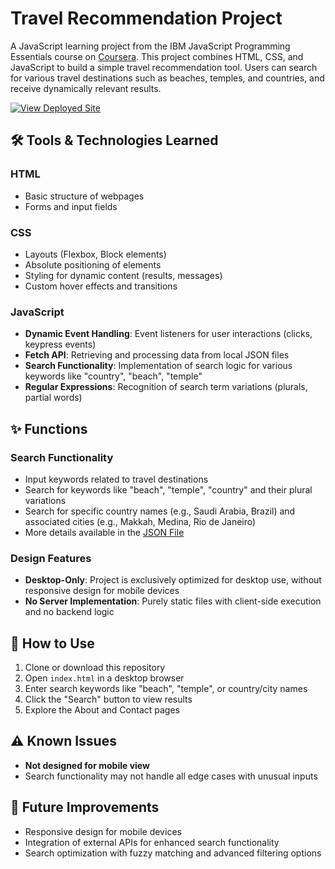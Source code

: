 # Travel Recommendation Project

A JavaScript learning project from the IBM JavaScript Programming Essentials course on [Coursera](https://www.coursera.org/learn/javascript-programming-essentials/). This project combines HTML, CSS, and JavaScript to build a simple travel recommendation tool. Users can search for various travel destinations such as beaches, temples, and countries, and receive dynamically relevant results.

[![View Deployed Site](https://img.shields.io/badge/View-Site-blue?style=for-the-badge)](https://alexanderwinkelmeier.github.io/TravelBloom/)

## 🛠️ Tools & Technologies Learned

### HTML
- Basic structure of webpages
- Forms and input fields

### CSS
- Layouts (Flexbox, Block elements)
- Absolute positioning of elements
- Styling for dynamic content (results, messages)
- Custom hover effects and transitions

### JavaScript
- **Dynamic Event Handling**: Event listeners for user interactions (clicks, keypress events)
- **Fetch API**: Retrieving and processing data from local JSON files
- **Search Functionality**: Implementation of search logic for various keywords like "country", "beach", "temple"
- **Regular Expressions**: Recognition of search term variations (plurals, partial words)

## ✨ Functions

### Search Functionality
- Input keywords related to travel destinations
- Search for keywords like "beach", "temple", "country" and their plural variations
- Search for specific country names (e.g., Saudi Arabia, Brazil) and associated cities (e.g., Makkah, Medina, Rio de Janeiro)
- More details available in the [JSON File](./assets/json/travel_recommendation_api.json)

### Design Features
- **Desktop-Only**: Project is exclusively optimized for desktop use, without responsive design for mobile devices
- **No Server Implementation**: Purely static files with client-side execution and no backend logic

## 🚀 How to Use

1. Clone or download this repository
2. Open `index.html` in a desktop browser
3. Enter search keywords like "beach", "temple", or country/city names
4. Click the "Search" button to view results
5. Explore the About and Contact pages

## ⚠️ Known Issues

- **Not designed for mobile view**
- Search functionality may not handle all edge cases with unusual inputs

## 🔮 Future Improvements

- Responsive design for mobile devices
- Integration of external APIs for enhanced search functionality
- Search optimization with fuzzy matching and advanced filtering options
